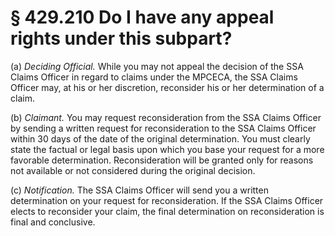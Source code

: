 # § 429.210   Do I have any appeal rights under this subpart?

(a) *Deciding Official.* While you may not appeal the decision of the SSA Claims Officer in regard to claims under the MPCECA, the SSA Claims Officer may, at his or her discretion, reconsider his or her determination of a claim.


(b) *Claimant.* You may request reconsideration from the SSA Claims Officer by sending a written request for reconsideration to the SSA Claims Officer within 30 days of the date of the original determination. You must clearly state the factual or legal basis upon which you base your request for a more favorable determination. Reconsideration will be granted only for reasons not available or not considered during the original decision.


(c) *Notification.* The SSA Claims Officer will send you a written determination on your request for reconsideration. If the SSA Claims Officer elects to reconsider your claim, the final determination on reconsideration is final and conclusive.




